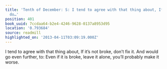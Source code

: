 ```yaml
---
title: 'Tenth of December: S: I tend to agree with that thing about, If it’s not broke,
  do…'
position: 401
book_uuid: 7ccdaa64-b2e4-4246-9628-0137a8953d95
location: '0.793684'
source: readmill
highlighted_on: '2013-04-11T03:09:19.000Z'
---
```


I tend to agree with that thing about, If it’s not broke, don’t fix it. And would go even further, to: Even if it is broke, leave it alone, you’ll probably make it worse.